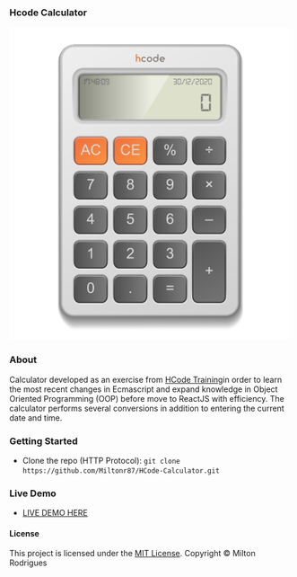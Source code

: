 ### Hcode Calculator

![Screen Shot](https://github.com/Miltonr87/HCode-Calculator/blob/main/HCodeCalculator.png)

### About

Calculator developed as an exercise from [HCode Training](https://www.hcode.com.br)in order to learn the most recent changes in Ecmascript and expand knowledge in Object Oriented Programming (OOP) before move to ReactJS with efficiency. The calculator performs several conversions in addition to entering the current date and time. 

### Getting Started

- Clone the repo (HTTP Protocol): ```git clone https://github.com/Miltonr87/HCode-Calculator.git```

### Live Demo 

- [LIVE DEMO HERE](https://miltonr87.github.io/HCode-Calculator/)

#### License

This project is licensed under the [MIT License](https://magno.mit-license.org/2018). Copyright © Milton Rodrigues
